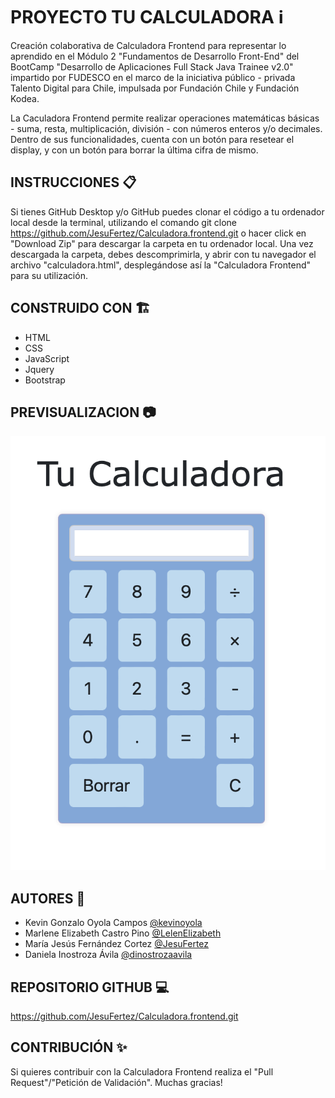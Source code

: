 # PROYECTO TU CALCULADORA :information_source:

Creación colaborativa de Calculadora Frontend para representar lo aprendido en el Módulo 2 "Fundamentos de Desarrollo Front-End" del BootCamp "Desarrollo de Aplicaciones Full Stack Java Trainee v2.0" impartido por FUDESCO en el marco de la iniciativa público - privada Talento Digital para Chile, impulsada por Fundación Chile y Fundación Kodea.

La Caculadora Frontend permite realizar operaciones matemáticas básicas - suma, resta, multiplicación, división - con números enteros y/o decimales. Dentro de sus funcionalidades, cuenta con un botón para resetear el display, y con un botón para borrar la última cifra de mismo.

## INSTRUCCIONES :clipboard:

Si tienes GitHub Desktop y/o GitHub puedes clonar el código a tu ordenador local desde la terminal, utilizando el comando git clone <https://github.com/JesuFertez/Calculadora.frontend.git> o hacer click en "Download Zip" para descargar la carpeta en tu ordenador local. Una vez descargada la carpeta, debes descomprimirla, y abrir con tu navegador el archivo "calculadora.html", desplegándose así la "Calculadora Frontend" para su utilización.

## CONSTRUIDO CON :building_construction:

- HTML
- CSS
- JavaScript
- Jquery
- Bootstrap

## PREVISUALIZACION :camera:

![PREVISUALIZACIÓN PROYECTO TU CALCULADORA](https://github.com/JesuFertez/Calculadora.frontend/blob/main/screenshots/tucalculadora.png)

## AUTORES :busts_in_silhouette:

- Kevin Gonzalo Oyola Campos [@kevinoyola](https://github.com/kevinoyola)
- Marlene Elizabeth Castro Pino [@LelenElizabeth](https://github.com/LelenElizabeth)
- María Jesús Fernández Cortez [@JesuFertez](https://github.com/JesuFertez)
- Daniela Inostroza Ávila [@dinostrozaavila](https://github.com/dinostrozaavila)

## REPOSITORIO GITHUB :computer:

https://github.com/JesuFertez/Calculadora.frontend.git

## CONTRIBUCIÓN :sparkles:

Si quieres contribuir con la Calculadora Frontend realiza el "Pull Request"/"Petición de Validación". Muchas gracias!
